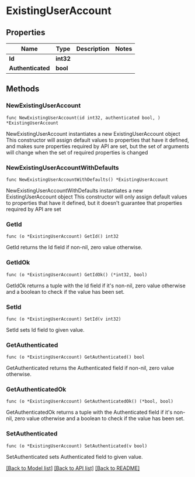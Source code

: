 # ExistingUserAccount

## Properties

Name | Type | Description | Notes
------------ | ------------- | ------------- | -------------
**Id** | **int32** |  | 
**Authenticated** | **bool** |  | 

## Methods

### NewExistingUserAccount

`func NewExistingUserAccount(id int32, authenticated bool, ) *ExistingUserAccount`

NewExistingUserAccount instantiates a new ExistingUserAccount object
This constructor will assign default values to properties that have it defined,
and makes sure properties required by API are set, but the set of arguments
will change when the set of required properties is changed

### NewExistingUserAccountWithDefaults

`func NewExistingUserAccountWithDefaults() *ExistingUserAccount`

NewExistingUserAccountWithDefaults instantiates a new ExistingUserAccount object
This constructor will only assign default values to properties that have it defined,
but it doesn't guarantee that properties required by API are set

### GetId

`func (o *ExistingUserAccount) GetId() int32`

GetId returns the Id field if non-nil, zero value otherwise.

### GetIdOk

`func (o *ExistingUserAccount) GetIdOk() (*int32, bool)`

GetIdOk returns a tuple with the Id field if it's non-nil, zero value otherwise
and a boolean to check if the value has been set.

### SetId

`func (o *ExistingUserAccount) SetId(v int32)`

SetId sets Id field to given value.


### GetAuthenticated

`func (o *ExistingUserAccount) GetAuthenticated() bool`

GetAuthenticated returns the Authenticated field if non-nil, zero value otherwise.

### GetAuthenticatedOk

`func (o *ExistingUserAccount) GetAuthenticatedOk() (*bool, bool)`

GetAuthenticatedOk returns a tuple with the Authenticated field if it's non-nil, zero value otherwise
and a boolean to check if the value has been set.

### SetAuthenticated

`func (o *ExistingUserAccount) SetAuthenticated(v bool)`

SetAuthenticated sets Authenticated field to given value.



[[Back to Model list]](../README.md#documentation-for-models) [[Back to API list]](../README.md#documentation-for-api-endpoints) [[Back to README]](../README.md)


